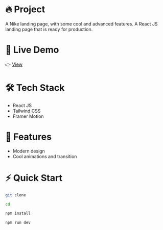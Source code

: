 # 🔥 Project

A Nike landing page, with some cool and advanced features. A React JS landing page that is ready for production.

# 🔗 Live Demo

👉 [View]()

# 🛠️ Tech Stack
- React JS
- Tailwind CSS
- Framer Motion

# 💎 Features
- Modern design
- Cool animations and transition

# ⚡ Quick Start

```bash
git clone

cd

npm install

npm run dev
```